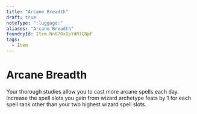 ```yaml
---
title: "Arcane Breadth"
draft: true
noteType: ":luggage:"
aliases: "Arcane Breadth"
foundryId: Item.Nn870xDpYdRlQNpF
tags:
  - Item
---
```


# Arcane Breadth

Your thorough studies allow you to cast more arcane spells each day. Increase the spell slots you gain from wizard archetype feats by 1 for each spell rank other than your two highest wizard spell slots.
